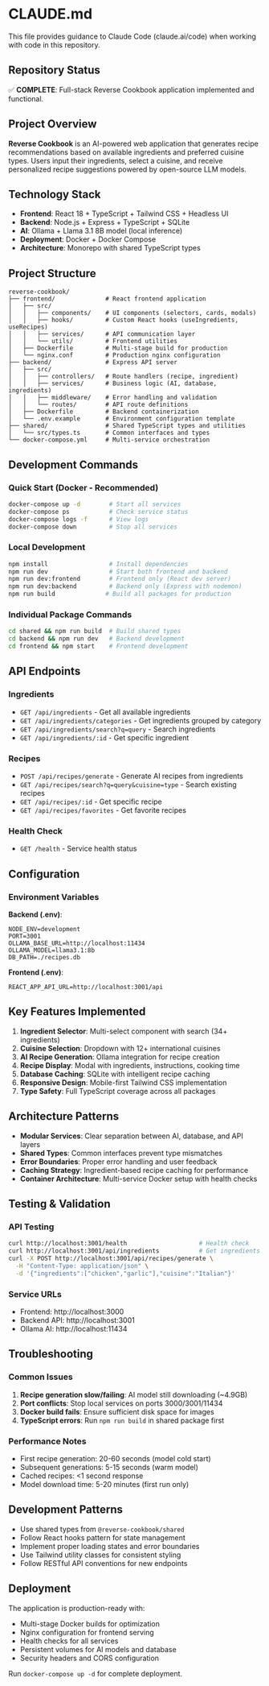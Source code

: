 # CLAUDE.md

This file provides guidance to Claude Code (claude.ai/code) when working with code in this repository.

## Repository Status

✅ **COMPLETE**: Full-stack Reverse Cookbook application implemented and functional.

## Project Overview

**Reverse Cookbook** is an AI-powered web application that generates recipe recommendations based on available ingredients and preferred cuisine types. Users input their ingredients, select a cuisine, and receive personalized recipe suggestions powered by open-source LLM models.

## Technology Stack

- **Frontend**: React 18 + TypeScript + Tailwind CSS + Headless UI
- **Backend**: Node.js + Express + TypeScript + SQLite
- **AI**: Ollama + Llama 3.1 8B model (local inference)
- **Deployment**: Docker + Docker Compose
- **Architecture**: Monorepo with shared TypeScript types

## Project Structure

```
reverse-cookbook/
├── frontend/              # React frontend application
│   ├── src/
│   │   ├── components/    # UI components (selectors, cards, modals)
│   │   ├── hooks/         # Custom React hooks (useIngredients, useRecipes)
│   │   ├── services/      # API communication layer
│   │   └── utils/         # Frontend utilities
│   ├── Dockerfile         # Multi-stage build for production
│   └── nginx.conf         # Production nginx configuration
├── backend/               # Express API server
│   ├── src/
│   │   ├── controllers/   # Route handlers (recipe, ingredient)
│   │   ├── services/      # Business logic (AI, database, ingredients)
│   │   ├── middleware/    # Error handling and validation
│   │   └── routes/        # API route definitions
│   ├── Dockerfile         # Backend containerization
│   └── .env.example       # Environment configuration template
├── shared/                # Shared TypeScript types and utilities
│   └── src/types.ts       # Common interfaces and types
└── docker-compose.yml     # Multi-service orchestration
```

## Development Commands

### Quick Start (Docker - Recommended)
```bash
docker-compose up -d        # Start all services
docker-compose ps           # Check service status
docker-compose logs -f      # View logs
docker-compose down         # Stop all services
```

### Local Development
```bash
npm install                 # Install dependencies
npm run dev                 # Start both frontend and backend
npm run dev:frontend        # Frontend only (React dev server)
npm run dev:backend         # Backend only (Express with nodemon)
npm run build              # Build all packages for production
```

### Individual Package Commands
```bash
cd shared && npm run build  # Build shared types
cd backend && npm run dev   # Backend development
cd frontend && npm start    # Frontend development
```

## API Endpoints

### Ingredients
- `GET /api/ingredients` - Get all available ingredients
- `GET /api/ingredients/categories` - Get ingredients grouped by category
- `GET /api/ingredients/search?q=query` - Search ingredients
- `GET /api/ingredients/:id` - Get specific ingredient

### Recipes
- `POST /api/recipes/generate` - Generate AI recipes from ingredients
- `GET /api/recipes/search?q=query&cuisine=type` - Search existing recipes
- `GET /api/recipes/:id` - Get specific recipe
- `GET /api/recipes/favorites` - Get favorite recipes

### Health Check
- `GET /health` - Service health status

## Configuration

### Environment Variables

**Backend (.env)**:
```env
NODE_ENV=development
PORT=3001
OLLAMA_BASE_URL=http://localhost:11434
OLLAMA_MODEL=llama3.1:8b
DB_PATH=./recipes.db
```

**Frontend (.env)**:
```env
REACT_APP_API_URL=http://localhost:3001/api
```

## Key Features Implemented

1. **Ingredient Selector**: Multi-select component with search (34+ ingredients)
2. **Cuisine Selection**: Dropdown with 12+ international cuisines
3. **AI Recipe Generation**: Ollama integration for recipe creation
4. **Recipe Display**: Modal with ingredients, instructions, cooking time
5. **Database Caching**: SQLite with intelligent recipe caching
6. **Responsive Design**: Mobile-first Tailwind CSS implementation
7. **Type Safety**: Full TypeScript coverage across all packages

## Architecture Patterns

- **Modular Services**: Clear separation between AI, database, and API layers
- **Shared Types**: Common interfaces prevent type mismatches
- **Error Boundaries**: Proper error handling and user feedback
- **Caching Strategy**: Ingredient-based recipe caching for performance
- **Container Architecture**: Multi-service Docker setup with health checks

## Testing & Validation

### API Testing
```bash
curl http://localhost:3001/health                    # Health check
curl http://localhost:3001/api/ingredients           # Get ingredients
curl -X POST http://localhost:3001/api/recipes/generate \
  -H "Content-Type: application/json" \
  -d '{"ingredients":["chicken","garlic"],"cuisine":"Italian"}'
```

### Service URLs
- Frontend: http://localhost:3000
- Backend API: http://localhost:3001
- Ollama AI: http://localhost:11434

## Troubleshooting

### Common Issues

1. **Recipe generation slow/failing**: AI model still downloading (~4.9GB)
2. **Port conflicts**: Stop local services on ports 3000/3001/11434
3. **Docker build fails**: Ensure sufficient disk space for images
4. **TypeScript errors**: Run `npm run build` in shared package first

### Performance Notes

- First recipe generation: 20-60 seconds (model cold start)
- Subsequent generations: 5-15 seconds (warm model)
- Cached recipes: <1 second response
- Model download time: 5-20 minutes (first run only)

## Development Patterns

- Use shared types from `@reverse-cookbook/shared`
- Follow React hooks pattern for state management  
- Implement proper loading states and error boundaries
- Use Tailwind utility classes for consistent styling
- Follow RESTful API conventions for new endpoints

## Deployment

The application is production-ready with:
- Multi-stage Docker builds for optimization
- Nginx configuration for frontend serving
- Health checks for all services
- Persistent volumes for AI models and database
- Security headers and CORS configuration

Run `docker-compose up -d` for complete deployment.